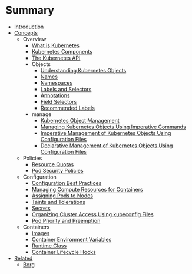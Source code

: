 # Summary

* [Introduction](README.md)
* [Concepts](Concepts/README.md)
    * Overview
        * [What is Kubernetes](Concepts/Overview/kubernetes.md)
        * [Kubernetes Components](Concepts/Overview/components.md)
        * [The Kubernetes API](Concepts/Overview/api.md)
        * Objects
            * [Understanding Kubernetes Objects](Concepts/Overview/Objects/objs.md)
            * [Names](Concepts/Overview/Objects/names.md)
            * [Namespaces](Concepts/Overview/Objects/namespaces.md)
            * [Labels and Selectors](Concepts/Overview/Objects/labels.md)
            * [Annotations](Concepts/Overview/Objects/annotations.md)
            * [Field Selectors](Concepts/Overview/Objects/field.md)
            * [Recommended Labels](Concepts/Overview/Objects/recLabels.md)
        * manage
            * [Kubernetes Object Management](Concepts/Overview/manage/kom.md)
            * [Managing Kubernetes Objects Using Imperative Commands](Concepts/Overview/manage/commans.md)
            * [Imperative Management of Kubernetes Objects Using Configuration Files](Concepts/Overview/manage/configuration.md)
            * [Declarative Management of Kubernetes Objects Using Configuration Files](Concepts/Overview/manage/declarative.md)
    * Policies
        * [Resource Quotas](Concepts/Policies/resourceQuotas.md)
        * [Pod Security Policies](Concepts/Policies/podSecPolicy.md)
    * Configuration
        * [Configuration Best Practices](Concepts/Configuration/configureBestPractices.md)
        * [Managing Compute Resources for Containers](Concepts/Configuration/containerResources.md)
        * [Assigning Pods to Nodes](Concepts/Configuration/podAssign.md)
        * [Taints and Tolerations](Concepts/Configuration/tt.md)
        * [Secrets](Concepts/Configuration/secrets.md)
        * [Organizing Cluster Access Using kubeconfig Files](Concepts/Configuration/ocaukf.md)
        * [Pod Priority and Preemption](Concepts/Configuration/ppp.md)
    * Containers
        * [Images](Concepts/Containers/images.md)
        * [Container Environment Variables](Concepts/Containers/envs.md)
        * [Runtime Class](Concepts/Containers/runtime.md)
        * [Container Lifecycle Hooks](Concepts/Containers/lifecycle.md)
* [Related](related.md)
    * [Borg](Related/borg.md)

